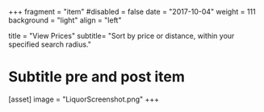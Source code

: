 +++
fragment = "item"
#disabled = false
date = "2017-10-04"
weight = 111
background = "light"
align = "left"

title = "View Prices"
subtitle= "Sort by price or distance, within your specified search radius."

# Subtitle pre and post item

[asset]
  image = "LiquorScreenshot.png"
+++